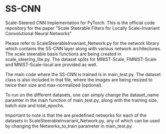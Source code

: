 # SS-CNN
Scale-Steered CNN Implementation for PyTorch.
This is the official code repository for the paper 
"Scale Steerable Filters for Locally Scale-Invariant Convolutional Neural Networks"

Please refer to ScaleSteerableInvariant_Network.py for the network library which contains the SS-CNN layer
along with various network architectures. 
The scale steerable basis functions are being created in scale_steering_lite.py. 
The dataset splits for MNIST-Scale, FMNIST-Scale and MNIST-Scale-local are provided as well. 

The main code where the SS-CNN is trained is in main_test.py. The dataset class is also included in that file,
where the images are being resized to twice their size and max-normalized (optional). 

To run on the different datasets, one can simply change the dataset_name paramter in the main function of main_test.py, 
along with the training size, batch size and total_epochs. 

Important to note is that the are predefined networks for each of the datasets in ScaleSteerableInvariant_Network.py, 
any of which can be used by changing the Networks_to_train parameter in main_test.py. 









